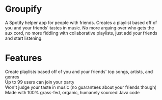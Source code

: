 # Groupify
A Spotify helper app for people with friends. Creates a playlist based off of you and your friends' tastes in music. No more arguing over who gets the aux cord, no more fiddling with collaborative playlists, just add your friends and start listening.  

# Features
Create playlists based off of you and your friends' top songs, artists, and genres  
Up to 99 users can join your party    
Won't judge your taste in music (no guarantees about your friends though)  
Made with 100% grass-fed, organic, humanely sourced Java code
